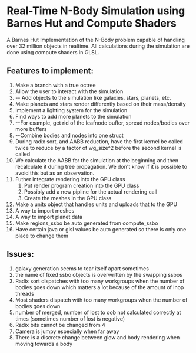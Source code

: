 # Real-Time N-Body Simulation using Barnes Hut and Compute Shaders
A Barnes Hut Implementation of the N-Body problem capable of handling over 32 million objects in realtime.
All calculations during the simulation are done using compute shaders in GLSL.


## Features to implement:

 1. Make a branch with a true octree
 2. Allow the user to interact with the simulation
 3. -- Add objects to the simulation like galaxies, stars, planets, etc.
 4. Make planets and stars render differently based on their mass/density
 5. Implement a lighting system for the simulation
 6. Find ways to add more planets to the simulation
 7. --For example, get rid of the leafnode buffer, spread nodes/bodies over more buffers
 8. --Combine bodies and nodes into one struct
 9.  During radix sort, and AABB reduction, have the first kernel be called twice to reduce by a factor of wg_size^2 before the second kernel is called
 10. We calculate the AABB for the simulation at the beginning and then recalculate it during tree propagation. We don't know if it is possible to avoid this but as an observation.
 11. Futher integrate rendering into the GPU class
     1.  Put render program creation into the GPU class
     2.  Possibly add a new pipline for the actual rendering call
     3.  Create the meshes in the GPU class
 12. Make a units object that handles units and uploads that to the GPU
 13. A way to import meshes
 14. A way to import planet data
 15. Make regions_ssbo be auto generated from compute_ssbo
 16. Have certain java or glsl values be auto generated so there is only one place to change them



## Issues:

 1.  galaxy generation seems to tear itself apart sometimes
 2. the name of fixed ssbo objects is overwritten by the swapping ssbos
 3. Radix sort dispatches with too many workgroups when the number of bodies goes down which matters a lot because of the amount of inop threads
 4. Most shaders dispatch with too many workgroups when the number of bodies goes down
 5. number of merged, number of lost to oob not calculated correctly at times (sometimes number of lost is negative)
 6. Radix bits cannot be changed from 4
 7. Camera is jumpy especially when far away
 8. There is a discrete change between glow and body rendering when moving towards a body



 


